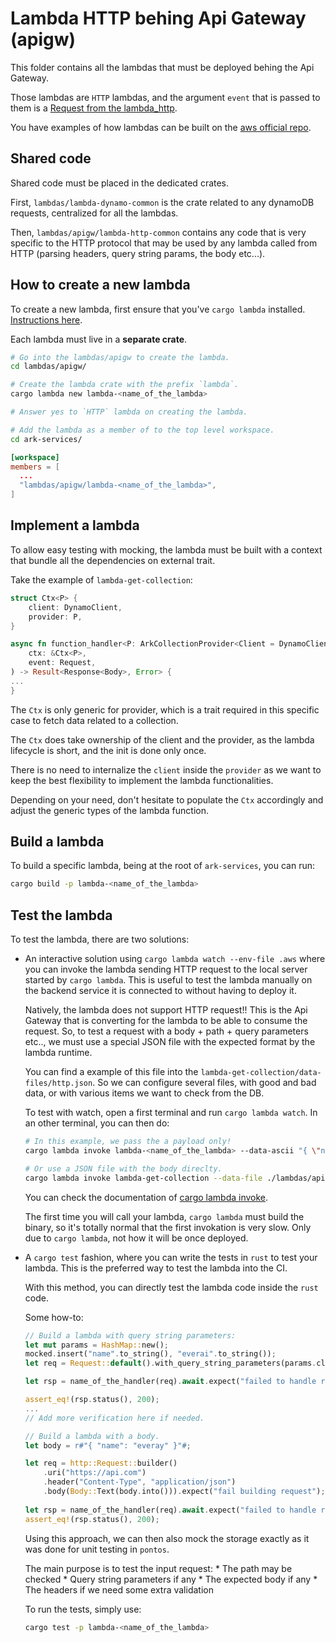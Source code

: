 # Lambda HTTP behing Api Gateway (apigw)

This folder contains all the lambdas that must be deployed behing the Api Gateway.

Those lambdas are `HTTP` lambdas, and the argument `event` that is passed to them
is a [Request from the lambda_http](https://docs.rs/lambda_http/0.8.1/lambda_http/type.Request.html).

You have examples of how lambdas can be built on the [aws official repo](https://github.com/awslabs/aws-lambda-rust-runtime/tree/main/examples).

## Shared code

Shared code must be placed in the dedicated crates.

First, `lambdas/lambda-dynamo-common` is the crate related to any dynamoDB requests, centralized for all the lambdas.

Then, `lambdas/apigw/lambda-http-common` contains any code that is very specific to the HTTP protocol that may be used by any lambda called from HTTP (parsing headers, query string params, the body etc...).

## How to create a new lambda

To create a new lambda, first ensure that you've `cargo lambda` installed. [Instructions here](https://www.cargo-lambda.info/guide/installation.html).

Each lambda must live in a **separate crate**.

```bash
# Go into the lambdas/apigw to create the lambda.
cd lambdas/apigw/

# Create the lambda crate with the prefix `lambda`.
cargo lambda new lambda-<name_of_the_lambda>

# Answer yes to `HTTP` lambda on creating the lambda.

# Add the lambda as a member of to the top level workspace.
cd ark-services/
```

```toml
[workspace]
members = [
  ...
  "lambdas/apigw/lambda-<name_of_the_lambda>",
]
```

## Implement a lambda

To allow easy testing with mocking, the lambda must be built with a context
that bundle all the dependencies on external trait.

Take the example of `lambda-get-collection`:

```rust
struct Ctx<P> {
    client: DynamoClient,
    provider: P,
}

async fn function_handler<P: ArkCollectionProvider<Client = DynamoClient>>(
    ctx: &Ctx<P>,
    event: Request,
) -> Result<Response<Body>, Error> {
...
}
```

The `Ctx` is only generic for provider, which is a trait required in this specific
case to fetch data related to a collection.

The `Ctx` does take ownership of the client and the provider, as the lambda lifecycle is short, and the init is done only once.

There is no need to internalize the `client` inside the `provider` as we want to keep the best flexibility to implement the lambda functionalities.

Depending on your need, don't hesitate to populate the `Ctx` accordingly and adjust the generic types of the lambda function.

## Build a lambda

To build a specific lambda, being at the root of `ark-services`, you can run:

```bash
cargo build -p lambda-<name_of_the_lambda>
```

## Test the lambda

To test the lambda, there are two solutions:
* An interactive solution using `cargo lambda watch --env-file .aws` where you can invoke the lambda sending HTTP request to the local server started by `cargo lambda`. This is useful to test the lambda manually on the backend service it is connected to without having to deploy it.

  Natively, the lambda does not support HTTP request!! This is the Api Gateway that is converting for the lambda to be able to consume the request. So, to test a request with a body + path + query parameters etc.., we must use a special JSON file with the expected format by the lambda runtime.
  
  You can find a example of this file into the `lambda-get-collection/data-files/http.json`. So we can configure several files, with good and bad data, or with various items we want to check from the DB.

  To test with watch, open a first terminal and run `cargo lambda watch`. In an other terminal, you can then do:
  ```bash
  # In this example, we pass the a payload only!
  cargo lambda invoke lambda-<name_of_the_lambda> --data-ascii "{ \"name\": \"everai\" }"
  
  # Or use a JSON file with the body direclty.
  cargo lambda invoke lambda-get-collection --data-file ./lambdas/apigw/lambda-get-collection/data-files/existing.json
  ```
  You can check the documentation of [cargo lambda invoke](https://www.cargo-lambda.info/commands/invoke.html).
  
  The first time you will call your lambda, `cargo lambda` must build the binary, so it's totally normal that the first invokation is very slow. Only due to `cargo lambda`, not how it will be once deployed.


* A `cargo test` fashion, where you can write the tests in `rust` to test your lambda. This is the preferred way to test the lambda into the CI.

  With this method, you can directly test the lambda code inside the `rust` code.
  
  Some how-to:
  
  ```rust
  // Build a lambda with query string parameters:
  let mut params = HashMap::new();
  mocked.insert("name".to_string(), "everai".to_string());
  let req = Request::default().with_query_string_parameters(params.clone());

  let rsp = name_of_the_handler(req).await.expect("failed to handle request");
  
  assert_eq!(rsp.status(), 200);
  ...
  // Add more verification here if needed.
  ```
  
  ```rust
  // Build a lambda with a body.
  let body = r#"{ "name": "everay" }"#;

  let req = http::Request::builder()
      .uri("https://api.com")
      .header("Content-Type", "application/json")
      .body(Body::Text(body.into())).expect("fail building request");
      
  let rsp = name_of_the_handler(req).await.expect("failed to handle request");
  assert_eq!(rsp.status(), 200);
  ```
  
  Using this approach, we can then also mock the storage exactly as it was done
  for unit testing in `pontos`.
  
  The main purpose is to test the input request:
      * The path may be checked
      * Query string parameters if any
      * The expected body if any
      * The headers if we need some extra validation

  To run the tests, simply use:
  ```bash
  cargo test -p lambda-<name_of_the_lambda>
  ```
